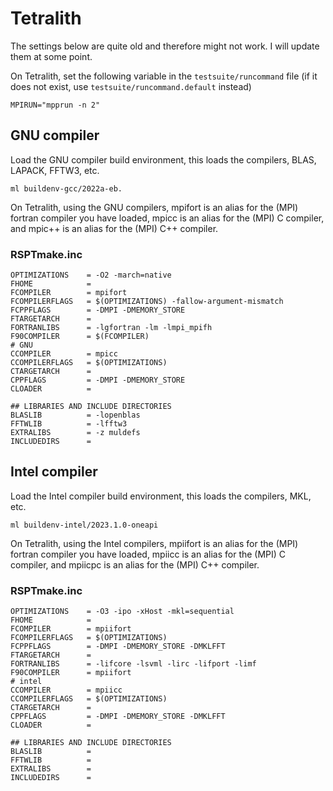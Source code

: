 # Tetralith
The settings below are quite old and therefore might not work. I will update them at some point.


On Tetralith, set the following variable in the `testsuite/runcommand` file (if it does not exist, use `testsuite/runcommand.default` instead)
```
MPIRUN="mpprun -n 2"
```
## GNU compiler
Load the GNU compiler build environment, this loads the compilers, BLAS, LAPACK, FFTW3, etc.
```
ml buildenv-gcc/2022a-eb.
```
On Tetralith, using the GNU compilers, mpifort is an alias for the (MPI) fortran compiler you have loaded, mpicc is an
alias for the (MPI) C compiler, and mpic++ is an alias for the (MPI) C++ compiler.

### RSPTmake.inc
```
OPTIMIZATIONS    = -O2 -march=native
FHOME            =
FCOMPILER        = mpifort
FCOMPILERFLAGS   = $(OPTIMIZATIONS) -fallow-argument-mismatch
FCPPFLAGS        = -DMPI -DMEMORY_STORE
FTARGETARCH      =
FORTRANLIBS      = -lgfortran -lm -lmpi_mpifh
F90COMPILER      = $(FCOMPILER)
# GNU
CCOMPILER        = mpicc
CCOMPILERFLAGS   = $(OPTIMIZATIONS)
CTARGETARCH      =
CPPFLAGS         = -DMPI -DMEMORY_STORE
CLOADER          =

## LIBRARIES AND INCLUDE DIRECTORIES
BLASLIB          = -lopenblas
FFTWLIB          = -lfftw3
EXTRALIBS        = -z muldefs
INCLUDEDIRS      =
```

## Intel compiler
Load the Intel compiler build environment, this loads the compilers, MKL, etc.
```
ml buildenv-intel/2023.1.0-oneapi
```
On Tetralith, using the Intel compilers, mpiifort is an alias for the (MPI) fortran compiler you have loaded, mpiicc is an
alias for the (MPI) C compiler, and mpiicpc is an alias for the (MPI) C++ compiler.

### RSPTmake.inc
```
OPTIMIZATIONS    = -O3 -ipo -xHost -mkl=sequential
FHOME            =
FCOMPILER        = mpiifort
FCOMPILERFLAGS   = $(OPTIMIZATIONS)
FCPPFLAGS        = -DMPI -DMEMORY_STORE -DMKLFFT
FTARGETARCH      =
FORTRANLIBS      = -lifcore -lsvml -lirc -lifport -limf
F90COMPILER      = mpiifort
# intel
CCOMPILER        = mpiicc
CCOMPILERFLAGS   = $(OPTIMIZATIONS)
CTARGETARCH      =
CPPFLAGS         = -DMPI -DMEMORY_STORE -DMKLFFT
CLOADER          =

## LIBRARIES AND INCLUDE DIRECTORIES
BLASLIB          =
FFTWLIB          =
EXTRALIBS        =
INCLUDEDIRS      =
```
